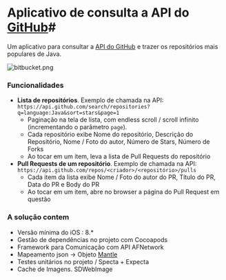 # Aplicativo de consulta a API do [GitHub](https://github.com)#

Um aplicativo para consultar a [API do GitHub](https://developer.github.com/v3/) e trazer os repositórios mais populares de Java. 

![bitbucket.png](https://bitbucket.org/repo/bApLBb/images/1070562783-bitbucket.png)
### **Funcionalidades** ###

- __Lista de repositórios__. Exemplo de chamada na API: `https://api.github.com/search/repositories?q=language:Java&sort=stars&page=1`
  * Paginação na tela de lista, com endless scroll / scroll infinito (incrementando o parâmetro `page`).
  * Cada repositório exibe Nome do repositório, Descrição do Repositório, Nome / Foto do autor, Número de Stars, Número de Forks
  * Ao tocar em um item, leva a lista de Pull Requests do repositório
- __Pull Requests de um repositório__. Exemplo de chamada na API: `https://api.github.com/repos/<criador>/<repositório>/pulls`
  * Cada item da lista exibe Nome / Foto do autor do PR, Título do PR, Data do PR e Body do PR
  * Ao tocar em um item, abre no browser a página do Pull Request em questão

### **A solução contem** ##

* Versão mínima do iOS : 8.*
* Gestão de dependências no projeto com Cocoapods
* Framework para Comunicação com API AFNetwork
* Mapeamento json -> Objeto [Mantle](https://github.com/Mantle/Mantle#mtlmodel)
* Testes unitários no projeto / Specta + Expecta
* Cache de Imagens. SDWebImage